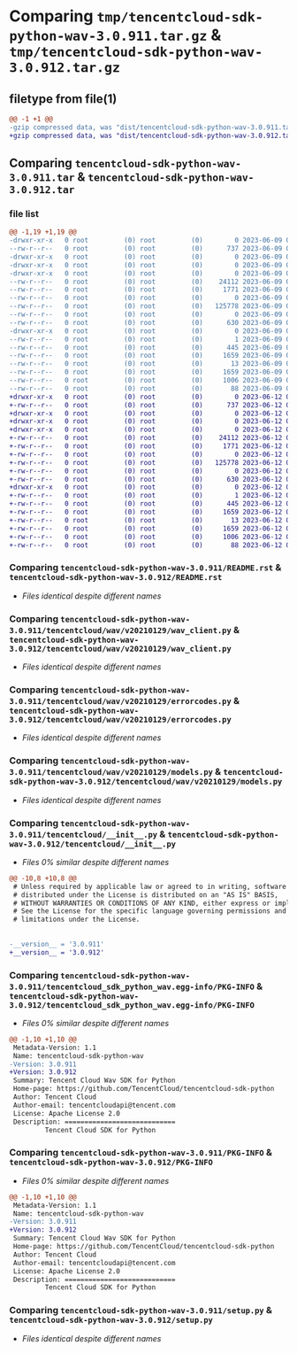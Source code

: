 # Comparing `tmp/tencentcloud-sdk-python-wav-3.0.911.tar.gz` & `tmp/tencentcloud-sdk-python-wav-3.0.912.tar.gz`

## filetype from file(1)

```diff
@@ -1 +1 @@
-gzip compressed data, was "dist/tencentcloud-sdk-python-wav-3.0.911.tar", last modified: Fri Jun  9 02:31:47 2023, max compression
+gzip compressed data, was "dist/tencentcloud-sdk-python-wav-3.0.912.tar", last modified: Mon Jun 12 03:16:26 2023, max compression
```

## Comparing `tencentcloud-sdk-python-wav-3.0.911.tar` & `tencentcloud-sdk-python-wav-3.0.912.tar`

### file list

```diff
@@ -1,19 +1,19 @@
-drwxr-xr-x   0 root         (0) root         (0)        0 2023-06-09 02:31:47.000000 tencentcloud-sdk-python-wav-3.0.911/
--rw-r--r--   0 root         (0) root         (0)      737 2023-06-09 02:31:47.000000 tencentcloud-sdk-python-wav-3.0.911/README.rst
-drwxr-xr-x   0 root         (0) root         (0)        0 2023-06-09 02:31:47.000000 tencentcloud-sdk-python-wav-3.0.911/tencentcloud/
-drwxr-xr-x   0 root         (0) root         (0)        0 2023-06-09 02:31:47.000000 tencentcloud-sdk-python-wav-3.0.911/tencentcloud/wav/
-drwxr-xr-x   0 root         (0) root         (0)        0 2023-06-09 02:31:47.000000 tencentcloud-sdk-python-wav-3.0.911/tencentcloud/wav/v20210129/
--rw-r--r--   0 root         (0) root         (0)    24112 2023-06-09 02:31:47.000000 tencentcloud-sdk-python-wav-3.0.911/tencentcloud/wav/v20210129/wav_client.py
--rw-r--r--   0 root         (0) root         (0)     1771 2023-06-09 02:31:47.000000 tencentcloud-sdk-python-wav-3.0.911/tencentcloud/wav/v20210129/errorcodes.py
--rw-r--r--   0 root         (0) root         (0)        0 2023-06-09 02:31:47.000000 tencentcloud-sdk-python-wav-3.0.911/tencentcloud/wav/v20210129/__init__.py
--rw-r--r--   0 root         (0) root         (0)   125778 2023-06-09 02:31:47.000000 tencentcloud-sdk-python-wav-3.0.911/tencentcloud/wav/v20210129/models.py
--rw-r--r--   0 root         (0) root         (0)        0 2023-06-09 02:31:47.000000 tencentcloud-sdk-python-wav-3.0.911/tencentcloud/wav/__init__.py
--rw-r--r--   0 root         (0) root         (0)      630 2023-06-09 02:31:47.000000 tencentcloud-sdk-python-wav-3.0.911/tencentcloud/__init__.py
-drwxr-xr-x   0 root         (0) root         (0)        0 2023-06-09 02:31:47.000000 tencentcloud-sdk-python-wav-3.0.911/tencentcloud_sdk_python_wav.egg-info/
--rw-r--r--   0 root         (0) root         (0)        1 2023-06-09 02:31:47.000000 tencentcloud-sdk-python-wav-3.0.911/tencentcloud_sdk_python_wav.egg-info/dependency_links.txt
--rw-r--r--   0 root         (0) root         (0)      445 2023-06-09 02:31:47.000000 tencentcloud-sdk-python-wav-3.0.911/tencentcloud_sdk_python_wav.egg-info/SOURCES.txt
--rw-r--r--   0 root         (0) root         (0)     1659 2023-06-09 02:31:47.000000 tencentcloud-sdk-python-wav-3.0.911/tencentcloud_sdk_python_wav.egg-info/PKG-INFO
--rw-r--r--   0 root         (0) root         (0)       13 2023-06-09 02:31:47.000000 tencentcloud-sdk-python-wav-3.0.911/tencentcloud_sdk_python_wav.egg-info/top_level.txt
--rw-r--r--   0 root         (0) root         (0)     1659 2023-06-09 02:31:47.000000 tencentcloud-sdk-python-wav-3.0.911/PKG-INFO
--rw-r--r--   0 root         (0) root         (0)     1006 2023-06-09 02:31:47.000000 tencentcloud-sdk-python-wav-3.0.911/setup.py
--rw-r--r--   0 root         (0) root         (0)       88 2023-06-09 02:31:47.000000 tencentcloud-sdk-python-wav-3.0.911/setup.cfg
+drwxr-xr-x   0 root         (0) root         (0)        0 2023-06-12 03:16:26.000000 tencentcloud-sdk-python-wav-3.0.912/
+-rw-r--r--   0 root         (0) root         (0)      737 2023-06-12 03:16:26.000000 tencentcloud-sdk-python-wav-3.0.912/README.rst
+drwxr-xr-x   0 root         (0) root         (0)        0 2023-06-12 03:16:26.000000 tencentcloud-sdk-python-wav-3.0.912/tencentcloud/
+drwxr-xr-x   0 root         (0) root         (0)        0 2023-06-12 03:16:26.000000 tencentcloud-sdk-python-wav-3.0.912/tencentcloud/wav/
+drwxr-xr-x   0 root         (0) root         (0)        0 2023-06-12 03:16:26.000000 tencentcloud-sdk-python-wav-3.0.912/tencentcloud/wav/v20210129/
+-rw-r--r--   0 root         (0) root         (0)    24112 2023-06-12 03:16:26.000000 tencentcloud-sdk-python-wav-3.0.912/tencentcloud/wav/v20210129/wav_client.py
+-rw-r--r--   0 root         (0) root         (0)     1771 2023-06-12 03:16:26.000000 tencentcloud-sdk-python-wav-3.0.912/tencentcloud/wav/v20210129/errorcodes.py
+-rw-r--r--   0 root         (0) root         (0)        0 2023-06-12 03:16:26.000000 tencentcloud-sdk-python-wav-3.0.912/tencentcloud/wav/v20210129/__init__.py
+-rw-r--r--   0 root         (0) root         (0)   125778 2023-06-12 03:16:26.000000 tencentcloud-sdk-python-wav-3.0.912/tencentcloud/wav/v20210129/models.py
+-rw-r--r--   0 root         (0) root         (0)        0 2023-06-12 03:16:26.000000 tencentcloud-sdk-python-wav-3.0.912/tencentcloud/wav/__init__.py
+-rw-r--r--   0 root         (0) root         (0)      630 2023-06-12 03:16:26.000000 tencentcloud-sdk-python-wav-3.0.912/tencentcloud/__init__.py
+drwxr-xr-x   0 root         (0) root         (0)        0 2023-06-12 03:16:26.000000 tencentcloud-sdk-python-wav-3.0.912/tencentcloud_sdk_python_wav.egg-info/
+-rw-r--r--   0 root         (0) root         (0)        1 2023-06-12 03:16:26.000000 tencentcloud-sdk-python-wav-3.0.912/tencentcloud_sdk_python_wav.egg-info/dependency_links.txt
+-rw-r--r--   0 root         (0) root         (0)      445 2023-06-12 03:16:26.000000 tencentcloud-sdk-python-wav-3.0.912/tencentcloud_sdk_python_wav.egg-info/SOURCES.txt
+-rw-r--r--   0 root         (0) root         (0)     1659 2023-06-12 03:16:26.000000 tencentcloud-sdk-python-wav-3.0.912/tencentcloud_sdk_python_wav.egg-info/PKG-INFO
+-rw-r--r--   0 root         (0) root         (0)       13 2023-06-12 03:16:26.000000 tencentcloud-sdk-python-wav-3.0.912/tencentcloud_sdk_python_wav.egg-info/top_level.txt
+-rw-r--r--   0 root         (0) root         (0)     1659 2023-06-12 03:16:26.000000 tencentcloud-sdk-python-wav-3.0.912/PKG-INFO
+-rw-r--r--   0 root         (0) root         (0)     1006 2023-06-12 03:16:26.000000 tencentcloud-sdk-python-wav-3.0.912/setup.py
+-rw-r--r--   0 root         (0) root         (0)       88 2023-06-12 03:16:26.000000 tencentcloud-sdk-python-wav-3.0.912/setup.cfg
```

### Comparing `tencentcloud-sdk-python-wav-3.0.911/README.rst` & `tencentcloud-sdk-python-wav-3.0.912/README.rst`

 * *Files identical despite different names*

### Comparing `tencentcloud-sdk-python-wav-3.0.911/tencentcloud/wav/v20210129/wav_client.py` & `tencentcloud-sdk-python-wav-3.0.912/tencentcloud/wav/v20210129/wav_client.py`

 * *Files identical despite different names*

### Comparing `tencentcloud-sdk-python-wav-3.0.911/tencentcloud/wav/v20210129/errorcodes.py` & `tencentcloud-sdk-python-wav-3.0.912/tencentcloud/wav/v20210129/errorcodes.py`

 * *Files identical despite different names*

### Comparing `tencentcloud-sdk-python-wav-3.0.911/tencentcloud/wav/v20210129/models.py` & `tencentcloud-sdk-python-wav-3.0.912/tencentcloud/wav/v20210129/models.py`

 * *Files identical despite different names*

### Comparing `tencentcloud-sdk-python-wav-3.0.911/tencentcloud/__init__.py` & `tencentcloud-sdk-python-wav-3.0.912/tencentcloud/__init__.py`

 * *Files 0% similar despite different names*

```diff
@@ -10,8 +10,8 @@
 # Unless required by applicable law or agreed to in writing, software
 # distributed under the License is distributed on an "AS IS" BASIS,
 # WITHOUT WARRANTIES OR CONDITIONS OF ANY KIND, either express or implied.
 # See the License for the specific language governing permissions and
 # limitations under the License.
 
 
-__version__ = '3.0.911'
+__version__ = '3.0.912'
```

### Comparing `tencentcloud-sdk-python-wav-3.0.911/tencentcloud_sdk_python_wav.egg-info/PKG-INFO` & `tencentcloud-sdk-python-wav-3.0.912/tencentcloud_sdk_python_wav.egg-info/PKG-INFO`

 * *Files 0% similar despite different names*

```diff
@@ -1,10 +1,10 @@
 Metadata-Version: 1.1
 Name: tencentcloud-sdk-python-wav
-Version: 3.0.911
+Version: 3.0.912
 Summary: Tencent Cloud Wav SDK for Python
 Home-page: https://github.com/TencentCloud/tencentcloud-sdk-python
 Author: Tencent Cloud
 Author-email: tencentcloudapi@tencent.com
 License: Apache License 2.0
 Description: ============================
         Tencent Cloud SDK for Python
```

### Comparing `tencentcloud-sdk-python-wav-3.0.911/PKG-INFO` & `tencentcloud-sdk-python-wav-3.0.912/PKG-INFO`

 * *Files 0% similar despite different names*

```diff
@@ -1,10 +1,10 @@
 Metadata-Version: 1.1
 Name: tencentcloud-sdk-python-wav
-Version: 3.0.911
+Version: 3.0.912
 Summary: Tencent Cloud Wav SDK for Python
 Home-page: https://github.com/TencentCloud/tencentcloud-sdk-python
 Author: Tencent Cloud
 Author-email: tencentcloudapi@tencent.com
 License: Apache License 2.0
 Description: ============================
         Tencent Cloud SDK for Python
```

### Comparing `tencentcloud-sdk-python-wav-3.0.911/setup.py` & `tencentcloud-sdk-python-wav-3.0.912/setup.py`

 * *Files identical despite different names*

